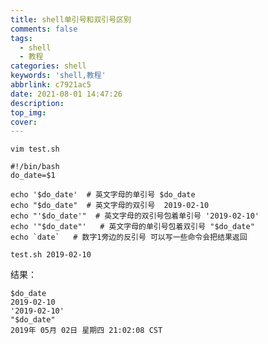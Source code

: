 ```yaml
---
title: shell单引号和双引号区别
comments: false
tags:
  - shell
  - 教程
categories: shell
keywords: 'shell,教程'
abbrlink: c7921ac5
date: 2021-08-01 14:47:26
description:
top_img:
cover:
---
```



```shell
vim test.sh
```

```shell
#!/bin/bash
do_date=$1  

echo '$do_date'  # 英文字母的单引号 $do_date
echo "$do_date"  # 英文字母的双引号  2019-02-10
echo "'$do_date'"  # 英文字母的双引号包着单引号 '2019-02-10'
echo '"$do_date"'   # 英文字母的单引号包着双引号 "$do_date"
echo `date`   # 数字1旁边的反引号 可以写一些命令会把结果返回

```

```shell
test.sh 2019-02-10
```

结果：
```shell
$do_date
2019-02-10
'2019-02-10'
"$do_date"
2019年 05月 02日 星期四 21:02:08 CST
```
